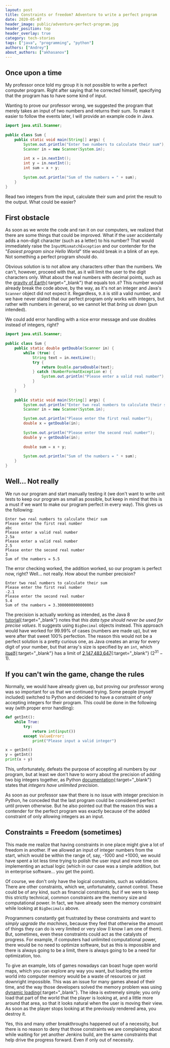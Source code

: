 ```yaml
---
layout: post
title: Constraints or freedom? Adventure to write a perfect program
date: 2020-05-07
header_image: public/adventure-perfect-program.jpg
header_position: top
header_overlay: true
category: tech-stories
tags: ["java", "programming", "python"]
authors: ["Andrey"]
about_authors: ["akhasanov"]
---
```


## Once upon a time
My professor once told my group it is not possible to write a perfect computer program.
Right after saying that he corrected himself, specifying that the program has to have some kind of input.

Wanting to prove our professor wrong, we suggested the program that merely takes an input of two numbers and returns their sum.
To make it easier to follow the events later, I will provide an example code in Java.

```java
import java.util.Scanner;  
  
public class Sum {  
    public static void main(String[] args) {  
        System.out.println("Enter two numbers to calculate their sum");  
        Scanner in = new Scanner(System.in);  
  
        int x = in.nextInt();  
        int y = in.nextInt();  
        int sum = x + y;  
  
        System.out.println("Sum of the numbers = " + sum);  
    }  
}
```

Read two integers from the input, calculate their sum and print the result to the output.
What could be easier?

## First obstacle
As soon as we wrote the code and ran it on our computers, we realized that there are some things that could be improved.
What if the user accidentally adds a non-digit character (such as a letter) to his number?
That would immediately raise the `InputMismatchException` and our contender for the "*Easiest program since Hello World*" title would break in a blink of an eye.
Not something a perfect program should do.

Obvious solution is to not allow any characters other than the numbers.
We can't, however, proceed with that, as it will limit the user to the digit characters only.
What about the real numbers with decimal points, such as the [gravity of Earth](https://en.wikipedia.org/wiki/Gravity_of_Earth){:target="_blank"} that equals to`9.8`? This number would already break the code above, by the way, as it's not an integer and Java's `Scanner` object did not expect it.
Regardless, `9.8` is still a valid number, and we have never stated that our perfect program only works with integers, but rather with numbers in general, so we cannot let that *bring us down* (pun intended).

We could add error handling with a nice error message and use doubles instead of integers, right?

```java
import java.util.Scanner;  
  
public class Sum {  
    public static double getDouble(Scanner in) {  
        while (true) {  
            String text = in.nextLine();  
            try {  
                return Double.parseDouble(text);  
            } catch (NumberFormatException e) {  
                System.out.println("Please enter a valid real number");  
            }  
        }  
    }  
  
    public static void main(String[] args) {  
        System.out.println("Enter two real numbers to calculate their sum");  
        Scanner in = new Scanner(System.in);

        System.out.println("Please enter the first real number");
        double x = getDouble(in);  
        
        System.out.println("Please enter the second real number");
        double y = getDouble(in);  
        
        double sum = x + y;  
  
        System.out.println("Sum of the numbers = " + sum);  
    }  
}
```

## Well... Not really
We run our program and start manually testing it (we don't want to write unit tests to keep our program as small as possible, but keep in mind that this is a must if we want to make our program perfect in every way).
This gives us the following:

```
Enter two real numbers to calculate their sum
Please enter the first real number
abc
Please enter a valid real number
2.5a
Please enter a valid real number
2.5
Please enter the second real number
3
Sum of the numbers = 5.5
```

The error checking worked, the addition worked, so our program is perfect now, right?
Well... not really.
How about the number precision?

```
Enter two real numbers to calculate their sum
Please enter the first real number
-2.1
Please enter the second real number
5.4
Sum of the numbers = 3.3000000000000003
```

The precision is actually working as intended, as the Java 8 [tutorial](https://docs.oracle.com/javase/tutorial/java/nutsandbolts/datatypes.html){:target="_blank"} notes that *this data type should never be used for precise values*.
It suggests using `BigDecimal` objects instead.
This approach would have worked for 99.99% of cases (numbers are made up), but we were after that sweet 100% perfection.
The reason this would not be a perfect solution is a pretty curious one, as Java creates an array for every digit of your number, but that array's size is specified  by an `int`, which [itself](https://stackoverflow.com/a/6792049){:target="_blank"} has a limit of [2,147,483,647](https://en.wikipedia.org/wiki/2,147,483,647){:target="_blank"} (2<sup>31</sup> − 1).

## If you can't win the game, change the rules
Normally, we would have already given up, but proving our professor wrong was so important for us that we continued trying.
Some people (myself included) switched to Python and decided to have a constraint of only accepting integers for their program.
This could be done in the following way (with proper error handling):

```py
def getInt():
    while True:
        try:
            return int(input())
        except ValueError:
            print("Please input a valid integer")

x = getInt()
y = getInt()
print(x + y)
```

This, unfortunately, defeats the purpose of accepting all numbers by our program, but at least we don't have to worry about the precision of adding two big integers together, as Python [documentation](https://docs.python.org/3/library/stdtypes.html#numeric-types-int-float-complex){:target="_blank"} states that *integers have unlimited precision*.

As soon as our professor saw that there is no issue with integer precision in Python, he conceded that the last program could be considered perfect until proven otherwise.
But he also pointed out that the reason this was a contender for the perfect program was exactly because of the added constraint of only allowing integers as an input.

## Constraints = Freedom (sometimes)
This made me realize that having constraints in one place might give a lot of freedom in another.
If we allowed an input of integer numbers from the start, which would be within the range of, say, -1000 and +1000, we would have spent a lot less time trying to polish the user input and more time on implementing an actual logic (which in our case was a simple addition, but in enterprise software... you get the point).

Of course, we don't only have the logical constraints, such as validations.
There are other constraints, which we, unfortunately, cannot control.
These could be of any kind, such as financial constraints, but if we were to keep this strictly technical, common constraints are the memory size and computational power.
In fact, we have already seen the memory constraint while looking at `BigDecimals` above.

Programmers constantly get frustrated by these constraints and want to *simply upgrade the machines*, because they feel that otherwise the amount of things they can do is very limited or very slow (I know I am one of them).
But, sometimes, even these constraints could act as the catalysts of progress.
For example, if computers had unlimited computational power, there would be no need to optimize software, but as this is impossible and there is always going to be a limit, there is always going to be a need for optimization, too.

To give an example, lots of games nowadays can boast huge open world maps, which you can explore any way you want, but loading the entire world into computer memory would be a waste of resources or just downright impossible.
This was an issue for many games ahead of their time, and the way those developers solved the memory problem was using [dynamic loading](https://tvtropes.org/pmwiki/pmwiki.php/Main/DynamicLoading){:target="_blank"}.
The idea is extremely simple; you only load that part of the world that the player is looking at, and a little more around that area, so that it looks natural when the user is moving their view.
As soon as the player stops looking at the previously rendered area, you destroy it.

Yes, this and many other breakthroughs happened out of a necessity, but there is no reason to deny that those constraints we are complaining about while waiting for yet another Jenkins build, are the same constraints that help drive the progress forward.
Even if only out of necessity.
